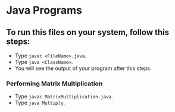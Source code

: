 # Java Programs

## To run this files on your system, follow this steps:

+ Type `javac <FileName>.java`.
+ Type `java <ClassName>`.
+ You will see the output of your program after this steps.

### Performing Matrix Multiplication

+ Type `javac MatrixMultiplication.java`.
+ Type `java Multiply`.
